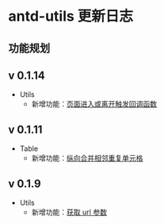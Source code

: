 # antd-utils 更新日志

## 功能规划

## v 0.1.14

- Utils
  - 新增功能：[页面进入或离开触发回调函数](https://xunge0613.github.io/antd-utils/demo/src-demos-handle-visibility-change/)

## v 0.1.11

- Table
  - 新增功能：[纵向合并相邻重复单元格](https://xunge0613.github.io/antd-utils/demo/src-demos-calc-rowspan-to-merge/)

## v 0.1.9

- Utils
  - 新增功能：[获取 url 参数](https://xunge0613.github.io/antd-utils/demo/src-demos-get-querystring/)
